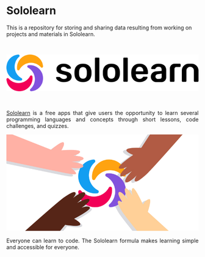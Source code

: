 # Sololearn
This is a repository for storing and sharing data resulting from working on projects and materials in Sololearn.

<br>
<p align="center">
    <a href="https://www.sololearn.com/">
        <img src="README/Sololearn-logo.png">
    </a>
</p>
<br>
<p align="justify">
    <a href="https://www.sololearn.com/">Sololearn</a> is a free apps that give users the opportunity to learn several programming languages and concepts through short lessons, code challenges, and quizzes.
</p>
<p align="center">
    <img src="README/Frame.jpg" alt="Everyone can learn to code" width="600px" height="auto">
</p>
<p align="justify"> Everyone can learn to code. The Sololearn formula makes learning simple and accessible for everyone. </p>